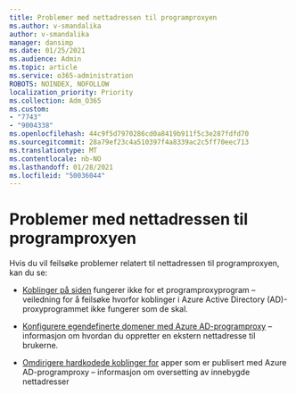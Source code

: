 ```yaml
---
title: Problemer med nettadressen til programproxyen
ms.author: v-smandalika
author: v-smandalika
manager: dansimp
ms.date: 01/25/2021
ms.audience: Admin
ms.topic: article
ms.service: o365-administration
ROBOTS: NOINDEX, NOFOLLOW
localization_priority: Priority
ms.collection: Adm_O365
ms.custom:
- "7743"
- "9004338"
ms.openlocfilehash: 44c9f5d7970286cd0a8419b911f5c3e287fdfd70
ms.sourcegitcommit: 28a79ef23c4a510397f4a8339ac2c5ff70eec713
ms.translationtype: MT
ms.contentlocale: nb-NO
ms.lasthandoff: 01/28/2021
ms.locfileid: "50036044"
---
```

# <a name="application-proxy-url-issues"></a>Problemer med nettadressen til programproxyen

Hvis du vil feilsøke problemer relatert til nettadressen til programproxyen, kan du se:

- [Koblinger på siden](https://docs.microsoft.com/azure/active-directory/manage-apps/application-proxy-page-links-broken-problem)  fungerer ikke for et programproxyprogram – veiledning for å feilsøke hvorfor koblinger i Azure Active Directory (AD)-proxyprogrammet ikke fungerer som de skal.

- [Konfigurere egendefinerte domener med Azure AD-programproxy](https://docs.microsoft.com/azure/active-directory/manage-apps/application-proxy-configure-custom-domain)  – informasjon om hvordan du oppretter en ekstern nettadresse til brukerne.

- [Omdirigere hardkodede koblinger for](https://docs.microsoft.com/azure/active-directory/manage-apps/application-proxy-configure-hard-coded-link-translation)  apper som er publisert med Azure AD-programproxy – informasjon om oversetting av innebygde nettadresser

